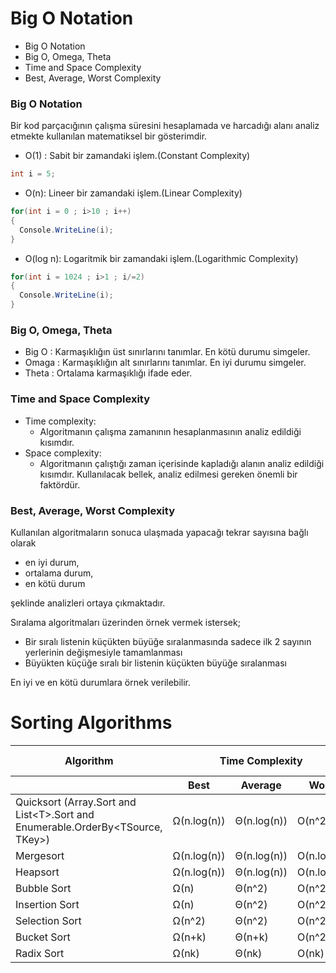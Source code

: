 # Big O Notation

- Big O Notation
- Big O, Omega, Theta
- Time and Space Complexity
- Best, Average, Worst Complexity

### Big O Notation

Bir kod parçacığının çalışma süresini hesaplamada ve harcadığı alanı analiz etmekte kullanılan matematiksel bir gösterimdir. 

-  O(1) : Sabit bir zamandaki işlem.(Constant Complexity)
```C#
int i = 5;
```

-  O(n): Lineer bir zamandaki işlem.(Linear Complexity)
```C#
for(int i = 0 ; i>10 ; i++)
{
  Console.WriteLine(i);
}
```

-  O(log n): Logaritmik bir zamandaki işlem.(Logarithmic Complexity)
```C#
for(int i = 1024 ; i>1 ; i/=2)
{
  Console.WriteLine(i);
}
```

### Big O, Omega, Theta

- Big O : Karmaşıklığın üst sınırlarını tanımlar. En kötü durumu simgeler.
- Omaga : Karmaşıklığın alt sınırlarını tanımlar. En iyi durumu simgeler.
- Theta : Ortalama karmaşıklığı ifade eder.

### Time and Space Complexity
- Time complexity: 
   - Algoritmanın çalışma zamanının hesaplanmasının analiz edildiği kısımdır.
- Space complexity: 
   - Algoritmanın çalıştığı zaman içerisinde kapladığı alanın analiz edildiği kısımdır. Kullanılacak bellek, analiz edilmesi gereken önemli bir faktördür.

### Best, Average, Worst Complexity

Kullanılan algoritmaların sonuca ulaşmada yapacağı tekrar sayısına bağlı olarak 
  - en iyi durum,
  - ortalama durum,
  - en kötü durum
 
şeklinde analizleri ortaya çıkmaktadır. 


Sıralama algoritmaları üzerinden örnek vermek istersek;
 - Bir sıralı listenin küçükten büyüğe sıralanmasında sadece ilk 2 sayının yerlerinin değişmesiyle tamamlanması 
 - Büyükten küçüğe sıralı bir listenin küçükten büyüğe sıralanması

En iyi ve en kötü durumlara örnek verilebilir.

# Sorting Algorithms

<table>
    <thead>
        <tr>
            <th>Algorithm</th>
            <th colspan="3">Time Complexity</th>
            <th>Space Complexity</th>
        </tr>
        <tr>
            <th></th>
            <th>Best</th>
            <th>Average</th>
            <th>Worst</th>
            <th>Worst</th>
        </tr>
    </thead>
    <tbody>
        <tr>
            <td>Quicksort (Array.Sort and List&lt;T&gt;.Sort and Enumerable.OrderBy&lt;TSource, TKey&gt;)</td>
            <td> Ω(n.log(n)) </td>
            <td> Θ(n.log(n)) </td>
            <td> O(n^2) </td>
            <td> O(log(n)) </td>
        </tr>
        <tr>
            <td>Mergesort</td>
            <td>Ω(n.log(n))</td>
            <td>Θ(n.log(n))</td>
            <td>O(n.log(n))</td>
            <td>O(n)</td>
        </tr>
        <tr>
            <td>Heapsort</td>
            <td>Ω(n.log(n))</td>
            <td>Θ(n.log(n))</td>
            <td>O(n.log(n))</td>
            <td>O(1)</td>
        </tr>
        <tr>
            <td>Bubble Sort</td>
            <td>Ω(n)</td>
            <td>Θ(n^2)</td>
            <td>O(n^2)</td>
            <td>O(1)</td>
        </tr>
        <tr>
            <td>Insertion Sort</td>
            <td>Ω(n)</td>
            <td>Θ(n^2)</td>
            <td>O(n^2)</td>
            <td>O(1)</td>
        </tr>
        <tr>
            <td>Selection Sort</td>
            <td>Ω(n^2)</td>
            <td>Θ(n^2)</td>
            <td>O(n^2)</td>
            <td>O(1)</td>
        </tr>
        <tr>
            <td>Bucket Sort</td>
            <td>Ω(n+k)</td>
            <td>Θ(n+k)</td>
            <td>O(n^2)</td>
            <td>O(nk)</td>
        </tr>
        <tr>
            <td>Radix Sort</td>
            <td>Ω(nk)</td>
            <td>Θ(nk)</td>
            <td>O(nk)</td>
            <td>O(n+k)</td>
        </tr>
    </tbody>
</table>
